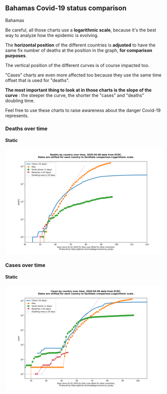 ## Bahamas Covid-19 status comparison 

Bahamas



Be careful, all those charts use a **logarithmic scale**, because it's the best way to analyze how the epidemic is evolving.
 
The **horizontal position** of the different countries is **adjusted** to have the same fix number of deaths at the position in the graph, **for comparison purposes**.

The vertical position of the different curves is of course impacted too.

"Cases" charts are even more affected too because they use the same time offset that is used for "deaths".

**The most important thing to look at in those charts is the slope of the curve** : the steeper the curve, the shorter the "cases" and "deaths" doubling time.

Feel free to use these charts to raise awareness about the danger Covid-19 represents. 


 
### Deaths over time
 
#### Static
![Bahamas covid-19 deaths static chart](https://raw.githubusercontent.com/madlag/coronavirus_study/master/notebooks/graphs/2020-04-06/countries/Bahamas/2020-04-06_Bahamas_deaths.png "Bahamas covid-19 deaths static chart")   

 
### Cases over time
 
#### Static
![Bahamas covid-19 cases static chart](https://raw.githubusercontent.com/madlag/coronavirus_study/master/notebooks/graphs/2020-04-06/countries/Bahamas/2020-04-06_Bahamas_cases.png "Bahamas covid-19 cases static chart")   

